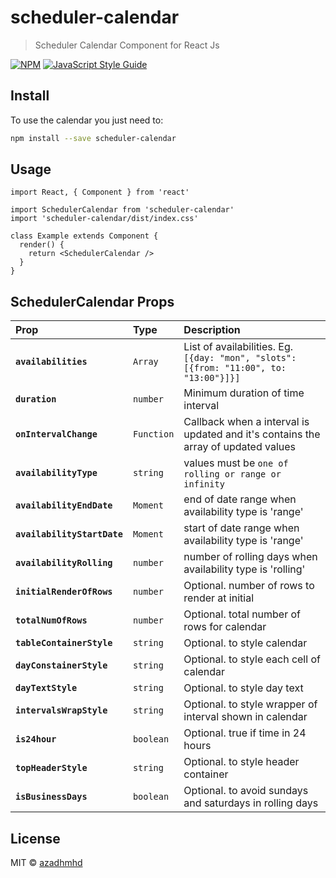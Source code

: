 # scheduler-calendar

> Scheduler Calendar Component for React Js

[![NPM](https://img.shields.io/npm/v/scheduler-calendar.svg)](https://www.npmjs.com/package/scheduler-calendar) [![JavaScript Style Guide](https://img.shields.io/badge/code_style-standard-brightgreen.svg)](https://standardjs.com)

## Install

To use the calendar you just need to:

```bash
npm install --save scheduler-calendar
```

## Usage

```tsx
import React, { Component } from 'react'

import SchedulerCalendar from 'scheduler-calendar'
import 'scheduler-calendar/dist/index.css'

class Example extends Component {
  render() {
    return <SchedulerCalendar />
  }
}
```

## SchedulerCalendar Props

| Prop                        | Type       | Description                                                                           |
| :-------------------------- | :--------- | :------------------------------------------------------------------------------------ |
| **`availabilities`**        | `Array`    | List of availabilities. Eg. `[{day: "mon", "slots": [{from: "11:00", to: "13:00"}]}]` |
| **`duration`**              | `number`   | Minimum duration of time interval                                                     |
| **`onIntervalChange`**      | `Function` | Callback when a interval is updated and it's contains the array of updated values     |
| **`availabilityType`**      | `string`   | values must be `one of rolling or range or infinity`                                  |
| **`availabilityEndDate`**   | `Moment`   | end of date range when availability type is 'range'                                   |
| **`availabilityStartDate`** | `Moment`   | start of date range when availability type is 'range'                                 |
| **`availabilityRolling`**   | `number`   | number of rolling days when availability type is 'rolling'                            |
| **`initialRenderOfRows`**   | `number`   | Optional. number of rows to render at initial                                         |
| **`totalNumOfRows`**        | `number`   | Optional. total number of rows for calendar                                           |
| **`tableContainerStyle`**   | `string`   | Optional. to style calendar                                                           |
| **`dayConstainerStyle`**    | `string`   | Optional. to style each cell of calendar                                              |
| **`dayTextStyle`**          | `string`   | Optional. to style day text                                                           |
| **`intervalsWrapStyle`**    | `string`   | Optional. to style wrapper of interval shown in calendar                              |
| **`is24hour`**              | `boolean`  | Optional. true if time in 24 hours                                                    |
| **`topHeaderStyle`**        | `string`   | Optional. to style header container                                                   |
| **`isBusinessDays`**        | `boolean`  | Optional. to avoid sundays and saturdays in rolling days                              |

## License

MIT © [azadhmhd](https://github.com/azadhmhd)
